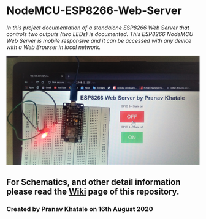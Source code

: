 # NodeMCU-ESP8266-Web-Server

_In this project documentation of a standalone ESP8266 Web Server that controls two outputs (two LEDs) is documented. This ESP8266 NodeMCU Web Server is mobile responsive and it can be accessed with any device with a Web Browser in local network._

![](https://github.com/pranavkhatale/NodeMCU-ESP8266-Web-Server/raw/master/Images%20included%20in%20read.md/1.Project%20Image.jpg)

## For Schematics, and other detail information please read the [Wiki](https://github.com/pranavkhatale/NodeMCU-ESP8266-Web-Server/wiki) page of this repository.
### Created by Pranav Khatale on 16th August 2020
